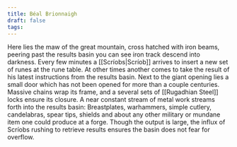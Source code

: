```yaml
---
title: Béal Brionnaigh
draft: false
tags:
---
```


Here lies the maw of the great mountain, cross hatched with iron beams, peering past the results basin you can see iron track descend into darkness. Every few minutes a [[Scríobs|Scríob]] arrives to insert a new set of runes at the rune table. At other times another comes to take the result of his latest instructions from the results basin. Next to the giant opening lies a small door which has not been opened for more than a couple centuries. Massive chains wrap its frame, and a several sets of [[Rugadhian Steel]] locks ensure its closure. A near constant stream of metal work streams forth into the results basin: Breastplates, warhammers, simple cutlery, candelabras, spear tips, shields and about any other military or mundane item one could produce at a forge. Though the output is large, the influx of Scríobs rushing to retrieve results ensures the basin does not fear for overflow.